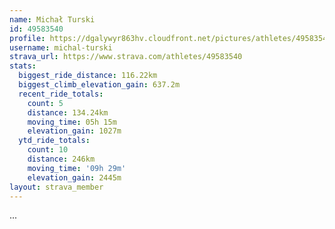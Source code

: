 ```yaml
---
name: Michał Turski
id: 49583540
profile: https://dgalywyr863hv.cloudfront.net/pictures/athletes/49583540/14729338/1/large.jpg
username: michal-turski
strava_url: https://www.strava.com/athletes/49583540
stats:
  biggest_ride_distance: 116.22km
  biggest_climb_elevation_gain: 637.2m
  recent_ride_totals:
    count: 5
    distance: 134.24km
    moving_time: 05h 15m
    elevation_gain: 1027m
  ytd_ride_totals:
    count: 10
    distance: 246km
    moving_time: '09h 29m'
    elevation_gain: 2445m
layout: strava_member
--- 
```

...
